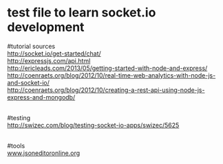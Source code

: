 # test file to learn socket.io development

#tutorial sources<br>
http://socket.io/get-started/chat/<br>
http://expressjs.com/api.html<br>
http://ericleads.com/2013/05/getting-started-with-node-and-express/<br>
http://coenraets.org/blog/2012/10/real-time-web-analytics-with-node-js-and-socket-io/<br>
http://coenraets.org/blog/2012/10/creating-a-rest-api-using-node-js-express-and-mongodb/<br><br>

#testing<br>
http://swizec.com/blog/testing-socket-io-apps/swizec/5625<br><br>

#tools<br>
www.jsoneditoronline.org

